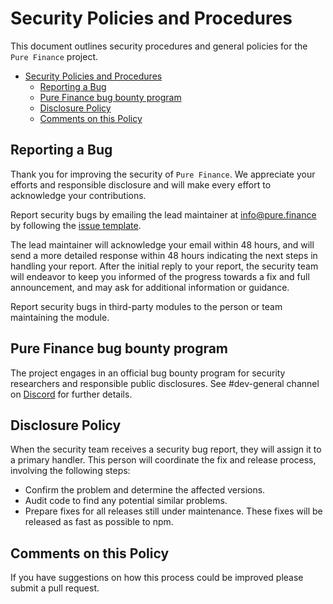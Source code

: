 # Security Policies and Procedures

This document outlines security procedures and general policies for the `Pure Finance`
project.

- [Security Policies and Procedures](#security-policies-and-procedures)
  - [Reporting a Bug](#reporting-a-bug)
  - [Pure Finance bug bounty program](#pure-finance-bug-bounty-program)
  - [Disclosure Policy](#disclosure-policy)
  - [Comments on this Policy](#comments-on-this-policy)

## Reporting a Bug

Thank you for improving the security of `Pure Finance`. We appreciate your efforts and
responsible disclosure and will make every effort to acknowledge your
contributions.

Report security bugs by emailing the lead maintainer at info@pure.finance by following the [issue template](https://github.com/purefinance/pure.finance/blob/master/ISSUE_TEMPLATE.md).

The lead maintainer will acknowledge your email within 48 hours, and will send a
more detailed response within 48 hours indicating the next steps in handling
your report. After the initial reply to your report, the security team will
endeavor to keep you informed of the progress towards a fix and full
announcement, and may ask for additional information or guidance.

Report security bugs in third-party modules to the person or team maintaining
the module.

## Pure Finance bug bounty program

The project engages in an official bug bounty program for security researchers and responsible public disclosures.
See #dev-general channel on [Discord](https://discord.com/invite/Pm8UDaazsK) for further details.

## Disclosure Policy

When the security team receives a security bug report, they will assign it to a
primary handler. This person will coordinate the fix and release process,
involving the following steps:

- Confirm the problem and determine the affected versions.
- Audit code to find any potential similar problems.
- Prepare fixes for all releases still under maintenance. These fixes will be
  released as fast as possible to npm.

## Comments on this Policy

If you have suggestions on how this process could be improved please submit a
pull request.
